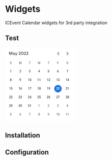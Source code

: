 # Widgets
ICEvent Calendar widgets for 3rd party integration

## Test
![HomeView](./test/topView.png)

## Installation

## Configuration



